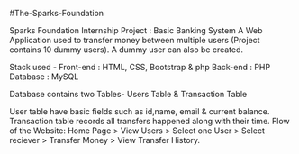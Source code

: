 #The-Sparks-Foundation

Sparks Foundation Internship Project : Basic Banking System
A Web Application used to transfer money between multiple users (Project contains 10 dummy users). A dummy user can also be created.

Stack used - Front-end : HTML, CSS, Bootstrap & php Back-end : PHP Database : MySQL

Database contains two Tables- Users Table & Transaction Table

User table have basic fields such as id,name, email & current balance.
Transaction table records all transfers happened along with their time.
Flow of the Website: Home Page > View Users > Select one User > Select reciever > Transfer Money > View Transfer History.
